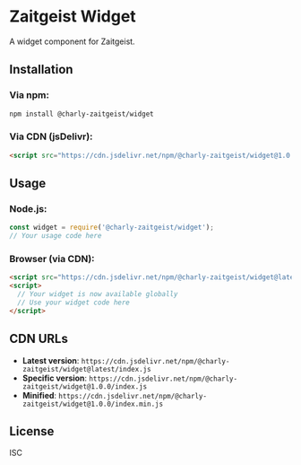 # Zaitgeist Widget

A widget component for Zaitgeist.

## Installation

### Via npm:
```bash
npm install @charly-zaitgeist/widget
```

### Via CDN (jsDelivr):
```html
<script src="https://cdn.jsdelivr.net/npm/@charly-zaitgeist/widget@1.0.0/index.js"></script>
```

## Usage

### Node.js:
```javascript
const widget = require('@charly-zaitgeist/widget');
// Your usage code here
```

### Browser (via CDN):
```html
<script src="https://cdn.jsdelivr.net/npm/@charly-zaitgeist/widget@latest/index.js"></script>
<script>
  // Your widget is now available globally
  // Use your widget code here
</script>
```

## CDN URLs

- **Latest version**: `https://cdn.jsdelivr.net/npm/@charly-zaitgeist/widget@latest/index.js`
- **Specific version**: `https://cdn.jsdelivr.net/npm/@charly-zaitgeist/widget@1.0.0/index.js`
- **Minified**: `https://cdn.jsdelivr.net/npm/@charly-zaitgeist/widget@1.0.0/index.min.js`

## License

ISC 